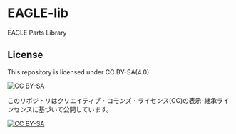 # EAGLE-lib
EAGLE Parts Library

## License

This repository is licensed under CC BY-SA(4.0).

[![CC BY-SA](https://licensebuttons.net/l/by-sa/4.0/88x31.png)](https://creativecommons.org/licenses/by-sa/4.0/deed.en)

このリポジトリはクリエイティブ・コモンズ・ライセンス(CC)の表示-継承ラインセンスに基づいて公開しています。

[![CC BY-SA](https://licensebuttons.net/l/by-sa/4.0/88x31.png)](https://creativecommons.org/licenses/by-sa/4.0/deed.ja)
